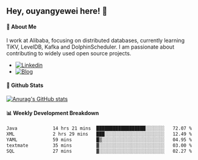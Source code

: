 ## Hey, ouyangyewei here! :wave:

#### :rocket: About Me
I work at Alibaba, focusing on distributed databases, currently learning TiKV, LevelDB, Kafka and DolphinScheduler. I am passionate about contributing to widely used open source projects.

- [![Linkedin](https://img.shields.io/badge/LinkedIn-ouyangyewei-blue)](https://www.linkedin.com/in/ouyangyewei/)
- [![Blog](https://img.shields.io/badge/Blog-yeweiouyang-orange)](https://blog.csdn.net/yeweiouyang)

#### :star2: Github Stats
[![Anurag's GitHub stats](https://github-readme-stats.vercel.app/api?username=ouyangyewei&show_icons=true&cache_seconds=3600&theme=tokyonight)](https://github.com/anuraghazra/github-readme-stats)

#### :bar_chart: Weekly Development Breakdown
<!--START_SECTION:waka-->

```txt
Java             14 hrs 21 mins  ██████████████████░░░░░░░   72.07 %
XML              2 hrs 29 mins   ███░░░░░░░░░░░░░░░░░░░░░░   12.49 %
YAML             59 mins         █▒░░░░░░░░░░░░░░░░░░░░░░░   04.95 %
textmate         35 mins         ▓░░░░░░░░░░░░░░░░░░░░░░░░   03.00 %
SQL              27 mins         ▓░░░░░░░░░░░░░░░░░░░░░░░░   02.27 %
```

<!--END_SECTION:waka-->
